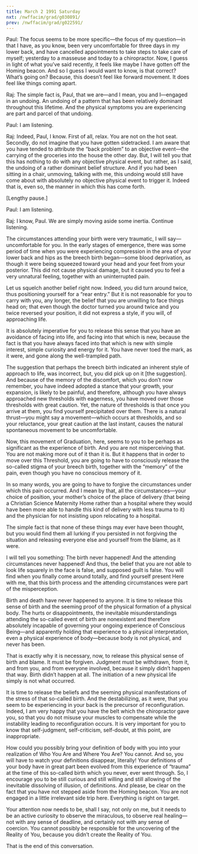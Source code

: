```yaml
---
title: March 2 1991 Saturday
nxt: /nwffacim/grad/g030891/
prev: /nwffacim/grad/g022591/
---
```


Paul: The focus seems to be more specific—the focus of my question—in
that I have, as you know, been very uncomfortable for three days in my
lower back, and have cancelled appointments to take steps to take care
of myself; yesterday to a masseuse and today to a chiropractor. Now, I
guess in light of what you’ve said recently, it feels like maybe I have
gotten off the Homing beacon. And so I guess I would want to know, is
that correct? What’s going on? Because, this doesn’t feel like forward
movement. It does feel like things coming apart.

Raj: The simple fact is, Paul, that we are—and I mean, you and I—engaged
in an undoing. An undoing of a pattern that has been relatively dominant
throughout this lifetime. And the physical symptoms you are experiencing
are part and parcel of that undoing.

Paul: I am listening.

Raj: Indeed, Paul, I know. First of all, relax. You are not on the hot
seat. Secondly, do not imagine that you have gotten sidetracked. I am
aware that you have tended to attribute the “back problem” to an
objective event—the carrying of the groceries into the house the other
day. But, I will tell you that this has nothing to do with any objective
physical event, but rather, as I said, the undoing of a rather dominant
belief structure. And if you had been sitting in a chair, unmoving,
talking with me, this undoing would still have come about with
absolutely no objective physical event to trigger it. Indeed that is,
even so, the manner in which this has come forth.

\[Lengthy pause.\]

Paul: I am listening.

Raj: I know, Paul. We are simply moving aside some inertia. Continue
listening.

The circumstances attending your birth were very traumatic, I will
say—uncomfortable for you. In the early stages of emergence, there was
some period of time when you were experiencing compression in the area
of your lower back and hips as the breech birth began—some blood
deprivation, as though it were being squeezed toward your head and your
feet from your posterior. This did not cause physical damage, but it
caused you to feel a very unnatural feeling, together with an
uninterrupted pain.

Let us squelch another belief right now. Indeed, you did turn around
twice, thus positioning yourself for a “rear entry.” But it is not
reasonable for you to carry with you, any longer, the belief that you
are unwilling to face things head on; that even though the doctor turned
you around twice and you twice reversed your position, it did not
express a style, if you will, of approaching life.

It is absolutely imperative for you to release this sense that you have
an avoidance of facing into life, and facing into that which is new,
because the fact is that you have always faced into that which is new
with simple interest, simple curiosity and energy for it. You have never
toed the mark, as it were, and gone along the well-trampled path.

The suggestion that perhaps the breech birth indicated an inherent style
of approach to life, was incorrect, but, you did pick up on it \[the
suggestion\]. And because of the memory of the discomfort, which you
don’t now remember, you have indeed adopted a stance that your growth,
your expansion, is likely to be painful, and therefore, although you
have always approached new thresholds with eagerness, you have moved
over those thresholds with great caution. Yet, the nature of thresholds
is that once you arrive at them, you find yourself precipitated over
them. There is a natural thrust—you might say a movement—which occurs at
thresholds, and so your reluctance, your great caution at the last
instant, causes the natural spontaneous movement to be uncomfortable.

Now, this movement of Graduation, here, seems to you to be perhaps as
significant as the experience of birth. And you are not misperceiving
that. You are not making more out of it than it is. But it happens that
in order to move over this Threshold, you are going to have to
consciously release the so-called stigma of your breech birth, together
with the “memory” of the pain, even though you have no conscious memory
of it.

In so many words, you are going to have to forgive the circumstances
under which this pain occurred. And I mean by that, all the
circumstances—your choice of position, your mother’s choice of the place
of delivery (that being a Christian Science Maternity Home rather than a
hospital where they would have been more able to handle this kind of
delivery with less trauma to it) and the physician for not insisting
upon relocating to a hospital.

The simple fact is that none of these things may ever have been thought,
but you would find them all lurking if you persisted in not forgiving
the situation and releasing everyone else and yourself from the blame,
as it were.

I will tell you something: The birth never happened! And the attending
circumstances never happened! And thus, the belief that you are not able
to look life squarely in the face is false, and supposed guilt is false.
You will find when you finally come around totally, and find yourself
present Here with me, that this birth process and the attending
circumstances were part of the misperception.

Birth and death have never happened to anyone. It is time to release
this sense of birth and the seeming proof of the physical formation of a
physical body. The hurts or disappointments, the inevitable
misunderstandings attending the so-called event of birth are nonexistent
and therefore absolutely incapable of governing your ongoing experience
of Conscious Being—and apparently holding that experience to a physical
interpretation, even a physical experience of body—because body is not
physical, and never has been.

That is exactly why it is necessary, now, to release this physical sense
of birth and blame. It must be forgiven. Judgment must be withdrawn,
from it, and from you, and from everyone involved, because it simply
didn’t happen that way. Birth didn’t happen at all. The initiation of a
new physical life simply is not what occurred.

It is time to release the beliefs and the seeming physical
manifestations of the stress of that so-called birth. And the
destabilizing, as it were, that you seem to be experiencing in your back
is the precursor of reconfiguration. Indeed, I am very happy that you
have the belt which the chiropractor gave you, so that you do not misuse
your muscles to compensate while the instability leading to
reconfiguration occurs. It is very important for you to know that
self-judgment, self-criticism, self-doubt, at this point, are
inappropriate.

How could you possibly bring your definition of body with you into your
realization of Who You Are and Where You Are? You cannot. And so, you
will have to watch your definitions disappear, literally! Your
definitions of your body have in great part been evolved from this
experience of “trauma” at the time of this so-called birth which you
never, ever went through. So, I encourage you to be still curious and
still willing and still allowing of the inevitable dissolving of
illusion, of definitions. And please, be clear on the fact that you have
not stepped aside from the Homing beacon. You are not engaged in a
little irrelevant side trip here. Everything is right on target.

Your attention now needs to be, shall I say, not only on me, but it
needs to be an active curiosity to observe the miraculous, to observe
real healing—not with any sense of deadline, and certainly not with any
sense of coercion. You cannot possibly be responsible for the uncovering
of the Reality of You, because you didn’t create the Reality of You.

That is the end of this conversation.
